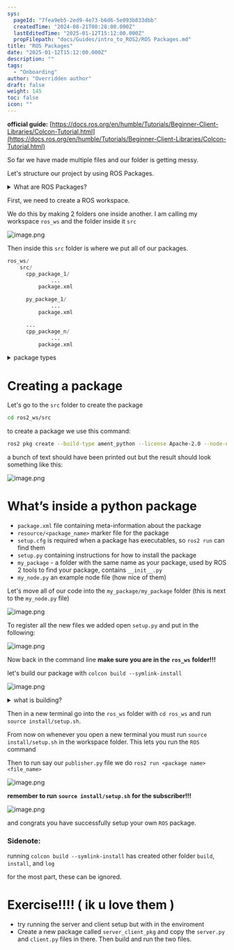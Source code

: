 ```yaml
---
sys:
  pageId: "7fea9eb5-2ed9-4e73-b6d6-5e093b833dbb"
  createdTime: "2024-08-21T00:28:00.000Z"
  lastEditedTime: "2025-01-12T15:12:00.000Z"
  propFilepath: "docs/Guides/intro_to_ROS2/ROS Packages.md"
title: "ROS Packages"
date: "2025-01-12T15:12:00.000Z"
description: ""
tags:
  - "Onboarding"
author: "Overridden author"
draft: false
weight: 145
toc: false
icon: ""
---
```


**official guide:** [https://docs.ros.org/en/humble/Tutorials/Beginner-Client-Libraries/Colcon-Tutorial.html](https://docs.ros.org/en/humble/Tutorials/Beginner-Client-Libraries/Colcon-Tutorial.html)

So far we have made multiple files and our folder is getting messy.

Let's structure our project by using ROS Packages.

<details>

<summary>What are ROS Packages?</summary>

ROS Packages are, as the name implies, packages of code that are highly sharable between ROS developers.

They consist of a folder, `package.xml` file, and source code

```python
      cpp_package_1/
		      ... imagine much code files here ..
          package.xml
```

</details>

First, we need to create a ROS workspace.

We do this by making 2 folders one inside another. I am calling my workspace `ros_ws` and the folder inside it `src`

![image.png](https://prod-files-secure.s3.us-west-2.amazonaws.com/d518164a-d88e-44d1-a4ee-3adb3bd8bce0/70706947-fd18-4537-a67b-e12946812d31/image.png?X-Amz-Algorithm=AWS4-HMAC-SHA256&X-Amz-Content-Sha256=UNSIGNED-PAYLOAD&X-Amz-Credential=ASIAZI2LB4664PPRNJ24%2F20250526%2Fus-west-2%2Fs3%2Faws4_request&X-Amz-Date=20250526T170126Z&X-Amz-Expires=3600&X-Amz-Security-Token=IQoJb3JpZ2luX2VjEIH%2F%2F%2F%2F%2F%2F%2F%2F%2F%2FwEaCXVzLXdlc3QtMiJHMEUCIGe%2F8UJw8C1%2FjxGeZvVeIGiN12%2BqjgjzExkklQ8fyd2mAiEApF9wgiVBhJ7oZdurHcjClv%2BJplolSGymBIuPKISts0oq%2FwMISRAAGgw2Mzc0MjMxODM4MDUiDAhDdM7QvGdOPGZSFyrcAxDuZ7i98M5nk%2BTTcxT1P7pX3NtNpxqCjVq35iuuybywyqKCGL17V5i9SQr9%2FQjkL3%2BY0Q5CGqTXmGg7DNOeVOz%2BtL5DkcvLQDARVybMNBjxLmt9VtDvS69eAWO3aRa4MNf6XDHUcYsQll63JgiffKCMycBC8ge8tj4ObG%2FEyjd%2BgRlFWAexiqxoF7eOhlbBUTMpHWC%2BiIvTsb1cq29HhTy2JJFQAbAephCa90oxHOzeZsp0RdGHLkAiyAAoFaOOmXY4J0gQ7uzCUe9xEOT9XupH9p4IT33r0QIAITOsbfivsRaRtma1z05p9%2BLsLe%2FxSfpSE5L6qvBR8tM5INPWsLlpi5CBthx5sHUzwX3XNSXNPQjrmnJeLzCJNijcXlbg4X9DKAN9%2BB3FnJVGLcx1Y4zinXjcZpvceSJ4MVm8gQUDHil%2F%2BMJv1grsos0sk8eqcNpez0V8HxvwAuqlW4hJpgGdqVlm8o%2BJ2R6RcpxJ7exL0ldXXZStQ8Cjn1U5CENydwE71U631YbOFyoJpjR5gBJt8JlKa3KCeDaBxkslijt1M2eTIP23VvG09veiQkeROsfXJsSnwu1gB5UMXjkal3OApPLqkiCiVyqp0WH%2FQtHVQaj2KcJ%2B8XgXCCiPMIKr0sEGOqUBo9FMIYyh4aLE715gdVs7eIntfALlQJjNNjyfS6lIthLAVxrXYE%2B3Av%2F4YeoBS0jNjWgIUKTB9FexvPQjwE%2BnafA9383gZ26mQjrwBw9h3HJDwn8OzSkV%2FZFRf5IezlWek87yN3kK14UwTyW5iFehX6R923qfKaM6SVCGQxD2maw2GldFN52jDYRHbVTHPVsD0N2OszZPVhc%2B%2Fvt5SbGzVbBWImpq&X-Amz-Signature=8566b2b24b77337824e02bc718d5e839766eb928044361a24ac1fd81dbb8e55d&X-Amz-SignedHeaders=host&x-id=GetObject)

Then inside this `src` folder is where we put all of our packages.

```python
ros_ws/
    src/
      cpp_package_1/
		      ...
          package.xml

      py_package_1/
		      ...
          package.xml

      ...
      cpp_package_n/
		      ...
          package.xml

```

<details>

<summary>package types</summary>

packages can be either `C++` or python.

the intern file structure is different for each but for this guide we will stick to creating python packages

</details>

# Creating a package

Let's go to the `src` folder to create the package

```bash
cd ros2_ws/src
```

to create a package we use this command:

```bash
ros2 pkg create --build-type ament_python --license Apache-2.0 --node-name my_node my_package
```

a bunch of text should have been printed out but the result should look something like this:

![image.png](https://prod-files-secure.s3.us-west-2.amazonaws.com/d518164a-d88e-44d1-a4ee-3adb3bd8bce0/e6cf1e3f-8512-4a3e-b131-079f800bf3e8/image.png?X-Amz-Algorithm=AWS4-HMAC-SHA256&X-Amz-Content-Sha256=UNSIGNED-PAYLOAD&X-Amz-Credential=ASIAZI2LB4664PPRNJ24%2F20250526%2Fus-west-2%2Fs3%2Faws4_request&X-Amz-Date=20250526T170126Z&X-Amz-Expires=3600&X-Amz-Security-Token=IQoJb3JpZ2luX2VjEIH%2F%2F%2F%2F%2F%2F%2F%2F%2F%2FwEaCXVzLXdlc3QtMiJHMEUCIGe%2F8UJw8C1%2FjxGeZvVeIGiN12%2BqjgjzExkklQ8fyd2mAiEApF9wgiVBhJ7oZdurHcjClv%2BJplolSGymBIuPKISts0oq%2FwMISRAAGgw2Mzc0MjMxODM4MDUiDAhDdM7QvGdOPGZSFyrcAxDuZ7i98M5nk%2BTTcxT1P7pX3NtNpxqCjVq35iuuybywyqKCGL17V5i9SQr9%2FQjkL3%2BY0Q5CGqTXmGg7DNOeVOz%2BtL5DkcvLQDARVybMNBjxLmt9VtDvS69eAWO3aRa4MNf6XDHUcYsQll63JgiffKCMycBC8ge8tj4ObG%2FEyjd%2BgRlFWAexiqxoF7eOhlbBUTMpHWC%2BiIvTsb1cq29HhTy2JJFQAbAephCa90oxHOzeZsp0RdGHLkAiyAAoFaOOmXY4J0gQ7uzCUe9xEOT9XupH9p4IT33r0QIAITOsbfivsRaRtma1z05p9%2BLsLe%2FxSfpSE5L6qvBR8tM5INPWsLlpi5CBthx5sHUzwX3XNSXNPQjrmnJeLzCJNijcXlbg4X9DKAN9%2BB3FnJVGLcx1Y4zinXjcZpvceSJ4MVm8gQUDHil%2F%2BMJv1grsos0sk8eqcNpez0V8HxvwAuqlW4hJpgGdqVlm8o%2BJ2R6RcpxJ7exL0ldXXZStQ8Cjn1U5CENydwE71U631YbOFyoJpjR5gBJt8JlKa3KCeDaBxkslijt1M2eTIP23VvG09veiQkeROsfXJsSnwu1gB5UMXjkal3OApPLqkiCiVyqp0WH%2FQtHVQaj2KcJ%2B8XgXCCiPMIKr0sEGOqUBo9FMIYyh4aLE715gdVs7eIntfALlQJjNNjyfS6lIthLAVxrXYE%2B3Av%2F4YeoBS0jNjWgIUKTB9FexvPQjwE%2BnafA9383gZ26mQjrwBw9h3HJDwn8OzSkV%2FZFRf5IezlWek87yN3kK14UwTyW5iFehX6R923qfKaM6SVCGQxD2maw2GldFN52jDYRHbVTHPVsD0N2OszZPVhc%2B%2Fvt5SbGzVbBWImpq&X-Amz-Signature=fbec1dd108c42c59713e58c7acb120016b177426310494a5b9730bb72953cf92&X-Amz-SignedHeaders=host&x-id=GetObject)

# What’s inside a python package

- `package.xml` file containing meta-information about the package
- `resource/<package_name>` marker file for the package
- `setup.cfg` is required when a package has executables, so `ros2 run` can find them
- `setup.py` containing instructions for how to install the package
- `my_package` - a folder with the same name as your package, used by ROS 2 tools to find your package, contains `__init__.py`
- `my_node.py` an example node file (how nice of them)

Let's move all of our code into the `my_package/my_package` folder (this is next to the `my_node.py` file)

![image.png](https://prod-files-secure.s3.us-west-2.amazonaws.com/d518164a-d88e-44d1-a4ee-3adb3bd8bce0/9ce58f11-0da9-4d3e-b86d-506a9685d378/image.png?X-Amz-Algorithm=AWS4-HMAC-SHA256&X-Amz-Content-Sha256=UNSIGNED-PAYLOAD&X-Amz-Credential=ASIAZI2LB4664PPRNJ24%2F20250526%2Fus-west-2%2Fs3%2Faws4_request&X-Amz-Date=20250526T170126Z&X-Amz-Expires=3600&X-Amz-Security-Token=IQoJb3JpZ2luX2VjEIH%2F%2F%2F%2F%2F%2F%2F%2F%2F%2FwEaCXVzLXdlc3QtMiJHMEUCIGe%2F8UJw8C1%2FjxGeZvVeIGiN12%2BqjgjzExkklQ8fyd2mAiEApF9wgiVBhJ7oZdurHcjClv%2BJplolSGymBIuPKISts0oq%2FwMISRAAGgw2Mzc0MjMxODM4MDUiDAhDdM7QvGdOPGZSFyrcAxDuZ7i98M5nk%2BTTcxT1P7pX3NtNpxqCjVq35iuuybywyqKCGL17V5i9SQr9%2FQjkL3%2BY0Q5CGqTXmGg7DNOeVOz%2BtL5DkcvLQDARVybMNBjxLmt9VtDvS69eAWO3aRa4MNf6XDHUcYsQll63JgiffKCMycBC8ge8tj4ObG%2FEyjd%2BgRlFWAexiqxoF7eOhlbBUTMpHWC%2BiIvTsb1cq29HhTy2JJFQAbAephCa90oxHOzeZsp0RdGHLkAiyAAoFaOOmXY4J0gQ7uzCUe9xEOT9XupH9p4IT33r0QIAITOsbfivsRaRtma1z05p9%2BLsLe%2FxSfpSE5L6qvBR8tM5INPWsLlpi5CBthx5sHUzwX3XNSXNPQjrmnJeLzCJNijcXlbg4X9DKAN9%2BB3FnJVGLcx1Y4zinXjcZpvceSJ4MVm8gQUDHil%2F%2BMJv1grsos0sk8eqcNpez0V8HxvwAuqlW4hJpgGdqVlm8o%2BJ2R6RcpxJ7exL0ldXXZStQ8Cjn1U5CENydwE71U631YbOFyoJpjR5gBJt8JlKa3KCeDaBxkslijt1M2eTIP23VvG09veiQkeROsfXJsSnwu1gB5UMXjkal3OApPLqkiCiVyqp0WH%2FQtHVQaj2KcJ%2B8XgXCCiPMIKr0sEGOqUBo9FMIYyh4aLE715gdVs7eIntfALlQJjNNjyfS6lIthLAVxrXYE%2B3Av%2F4YeoBS0jNjWgIUKTB9FexvPQjwE%2BnafA9383gZ26mQjrwBw9h3HJDwn8OzSkV%2FZFRf5IezlWek87yN3kK14UwTyW5iFehX6R923qfKaM6SVCGQxD2maw2GldFN52jDYRHbVTHPVsD0N2OszZPVhc%2B%2Fvt5SbGzVbBWImpq&X-Amz-Signature=10f20b7b569ddafbfb48787e3f10f278c2b00db8f7845e4f8d1e5e1445dd6183&X-Amz-SignedHeaders=host&x-id=GetObject)

To register all the new files we added open `setup.py` and put in the following:

![image.png](https://prod-files-secure.s3.us-west-2.amazonaws.com/d518164a-d88e-44d1-a4ee-3adb3bd8bce0/1cd7c262-4cae-4496-9d75-c178537d24a2/image.png?X-Amz-Algorithm=AWS4-HMAC-SHA256&X-Amz-Content-Sha256=UNSIGNED-PAYLOAD&X-Amz-Credential=ASIAZI2LB4664PPRNJ24%2F20250526%2Fus-west-2%2Fs3%2Faws4_request&X-Amz-Date=20250526T170126Z&X-Amz-Expires=3600&X-Amz-Security-Token=IQoJb3JpZ2luX2VjEIH%2F%2F%2F%2F%2F%2F%2F%2F%2F%2FwEaCXVzLXdlc3QtMiJHMEUCIGe%2F8UJw8C1%2FjxGeZvVeIGiN12%2BqjgjzExkklQ8fyd2mAiEApF9wgiVBhJ7oZdurHcjClv%2BJplolSGymBIuPKISts0oq%2FwMISRAAGgw2Mzc0MjMxODM4MDUiDAhDdM7QvGdOPGZSFyrcAxDuZ7i98M5nk%2BTTcxT1P7pX3NtNpxqCjVq35iuuybywyqKCGL17V5i9SQr9%2FQjkL3%2BY0Q5CGqTXmGg7DNOeVOz%2BtL5DkcvLQDARVybMNBjxLmt9VtDvS69eAWO3aRa4MNf6XDHUcYsQll63JgiffKCMycBC8ge8tj4ObG%2FEyjd%2BgRlFWAexiqxoF7eOhlbBUTMpHWC%2BiIvTsb1cq29HhTy2JJFQAbAephCa90oxHOzeZsp0RdGHLkAiyAAoFaOOmXY4J0gQ7uzCUe9xEOT9XupH9p4IT33r0QIAITOsbfivsRaRtma1z05p9%2BLsLe%2FxSfpSE5L6qvBR8tM5INPWsLlpi5CBthx5sHUzwX3XNSXNPQjrmnJeLzCJNijcXlbg4X9DKAN9%2BB3FnJVGLcx1Y4zinXjcZpvceSJ4MVm8gQUDHil%2F%2BMJv1grsos0sk8eqcNpez0V8HxvwAuqlW4hJpgGdqVlm8o%2BJ2R6RcpxJ7exL0ldXXZStQ8Cjn1U5CENydwE71U631YbOFyoJpjR5gBJt8JlKa3KCeDaBxkslijt1M2eTIP23VvG09veiQkeROsfXJsSnwu1gB5UMXjkal3OApPLqkiCiVyqp0WH%2FQtHVQaj2KcJ%2B8XgXCCiPMIKr0sEGOqUBo9FMIYyh4aLE715gdVs7eIntfALlQJjNNjyfS6lIthLAVxrXYE%2B3Av%2F4YeoBS0jNjWgIUKTB9FexvPQjwE%2BnafA9383gZ26mQjrwBw9h3HJDwn8OzSkV%2FZFRf5IezlWek87yN3kK14UwTyW5iFehX6R923qfKaM6SVCGQxD2maw2GldFN52jDYRHbVTHPVsD0N2OszZPVhc%2B%2Fvt5SbGzVbBWImpq&X-Amz-Signature=141a7e7ad51341d9137143335248b485e05c9f6baf481c208b820b460cb217f3&X-Amz-SignedHeaders=host&x-id=GetObject)

Now back in the command line **make sure you are in the** **`ros_ws`** **folder!!!**

let's build our package with `colcon build --symlink-install`

![image.png](https://prod-files-secure.s3.us-west-2.amazonaws.com/d518164a-d88e-44d1-a4ee-3adb3bd8bce0/2f2a0d27-b173-48fd-b189-5f5c0ce65619/image.png?X-Amz-Algorithm=AWS4-HMAC-SHA256&X-Amz-Content-Sha256=UNSIGNED-PAYLOAD&X-Amz-Credential=ASIAZI2LB4664PPRNJ24%2F20250526%2Fus-west-2%2Fs3%2Faws4_request&X-Amz-Date=20250526T170126Z&X-Amz-Expires=3600&X-Amz-Security-Token=IQoJb3JpZ2luX2VjEIH%2F%2F%2F%2F%2F%2F%2F%2F%2F%2FwEaCXVzLXdlc3QtMiJHMEUCIGe%2F8UJw8C1%2FjxGeZvVeIGiN12%2BqjgjzExkklQ8fyd2mAiEApF9wgiVBhJ7oZdurHcjClv%2BJplolSGymBIuPKISts0oq%2FwMISRAAGgw2Mzc0MjMxODM4MDUiDAhDdM7QvGdOPGZSFyrcAxDuZ7i98M5nk%2BTTcxT1P7pX3NtNpxqCjVq35iuuybywyqKCGL17V5i9SQr9%2FQjkL3%2BY0Q5CGqTXmGg7DNOeVOz%2BtL5DkcvLQDARVybMNBjxLmt9VtDvS69eAWO3aRa4MNf6XDHUcYsQll63JgiffKCMycBC8ge8tj4ObG%2FEyjd%2BgRlFWAexiqxoF7eOhlbBUTMpHWC%2BiIvTsb1cq29HhTy2JJFQAbAephCa90oxHOzeZsp0RdGHLkAiyAAoFaOOmXY4J0gQ7uzCUe9xEOT9XupH9p4IT33r0QIAITOsbfivsRaRtma1z05p9%2BLsLe%2FxSfpSE5L6qvBR8tM5INPWsLlpi5CBthx5sHUzwX3XNSXNPQjrmnJeLzCJNijcXlbg4X9DKAN9%2BB3FnJVGLcx1Y4zinXjcZpvceSJ4MVm8gQUDHil%2F%2BMJv1grsos0sk8eqcNpez0V8HxvwAuqlW4hJpgGdqVlm8o%2BJ2R6RcpxJ7exL0ldXXZStQ8Cjn1U5CENydwE71U631YbOFyoJpjR5gBJt8JlKa3KCeDaBxkslijt1M2eTIP23VvG09veiQkeROsfXJsSnwu1gB5UMXjkal3OApPLqkiCiVyqp0WH%2FQtHVQaj2KcJ%2B8XgXCCiPMIKr0sEGOqUBo9FMIYyh4aLE715gdVs7eIntfALlQJjNNjyfS6lIthLAVxrXYE%2B3Av%2F4YeoBS0jNjWgIUKTB9FexvPQjwE%2BnafA9383gZ26mQjrwBw9h3HJDwn8OzSkV%2FZFRf5IezlWek87yN3kK14UwTyW5iFehX6R923qfKaM6SVCGQxD2maw2GldFN52jDYRHbVTHPVsD0N2OszZPVhc%2B%2Fvt5SbGzVbBWImpq&X-Amz-Signature=3e85057708442dcdf036c1d9f0be839a31bd680fe1e3005bb9c6206201846090&X-Amz-SignedHeaders=host&x-id=GetObject)

<details>

<summary>what is building?</summary>

if you are a CS major at Rose-Hulman you will learn the answer to this in CSSE132

but TLDR; is it combines all the code files into one program that can be run easily 

</details>

Then in a new terminal go into the `ros_ws` folder with `cd ros_ws` and run `source install/setup.sh`. 

From now on whenever you open a new terminal you must run `source install/setup.sh` in the workspace folder. This lets you run the `ROS` command

Then to run say our `publisher.py` file we do `ros2 run <package name> <file_name>`

![image.png](https://prod-files-secure.s3.us-west-2.amazonaws.com/d518164a-d88e-44d1-a4ee-3adb3bd8bce0/4f4b1219-3a44-4632-aa0a-ce3471699f59/image.png?X-Amz-Algorithm=AWS4-HMAC-SHA256&X-Amz-Content-Sha256=UNSIGNED-PAYLOAD&X-Amz-Credential=ASIAZI2LB4664PPRNJ24%2F20250526%2Fus-west-2%2Fs3%2Faws4_request&X-Amz-Date=20250526T170126Z&X-Amz-Expires=3600&X-Amz-Security-Token=IQoJb3JpZ2luX2VjEIH%2F%2F%2F%2F%2F%2F%2F%2F%2F%2FwEaCXVzLXdlc3QtMiJHMEUCIGe%2F8UJw8C1%2FjxGeZvVeIGiN12%2BqjgjzExkklQ8fyd2mAiEApF9wgiVBhJ7oZdurHcjClv%2BJplolSGymBIuPKISts0oq%2FwMISRAAGgw2Mzc0MjMxODM4MDUiDAhDdM7QvGdOPGZSFyrcAxDuZ7i98M5nk%2BTTcxT1P7pX3NtNpxqCjVq35iuuybywyqKCGL17V5i9SQr9%2FQjkL3%2BY0Q5CGqTXmGg7DNOeVOz%2BtL5DkcvLQDARVybMNBjxLmt9VtDvS69eAWO3aRa4MNf6XDHUcYsQll63JgiffKCMycBC8ge8tj4ObG%2FEyjd%2BgRlFWAexiqxoF7eOhlbBUTMpHWC%2BiIvTsb1cq29HhTy2JJFQAbAephCa90oxHOzeZsp0RdGHLkAiyAAoFaOOmXY4J0gQ7uzCUe9xEOT9XupH9p4IT33r0QIAITOsbfivsRaRtma1z05p9%2BLsLe%2FxSfpSE5L6qvBR8tM5INPWsLlpi5CBthx5sHUzwX3XNSXNPQjrmnJeLzCJNijcXlbg4X9DKAN9%2BB3FnJVGLcx1Y4zinXjcZpvceSJ4MVm8gQUDHil%2F%2BMJv1grsos0sk8eqcNpez0V8HxvwAuqlW4hJpgGdqVlm8o%2BJ2R6RcpxJ7exL0ldXXZStQ8Cjn1U5CENydwE71U631YbOFyoJpjR5gBJt8JlKa3KCeDaBxkslijt1M2eTIP23VvG09veiQkeROsfXJsSnwu1gB5UMXjkal3OApPLqkiCiVyqp0WH%2FQtHVQaj2KcJ%2B8XgXCCiPMIKr0sEGOqUBo9FMIYyh4aLE715gdVs7eIntfALlQJjNNjyfS6lIthLAVxrXYE%2B3Av%2F4YeoBS0jNjWgIUKTB9FexvPQjwE%2BnafA9383gZ26mQjrwBw9h3HJDwn8OzSkV%2FZFRf5IezlWek87yN3kK14UwTyW5iFehX6R923qfKaM6SVCGQxD2maw2GldFN52jDYRHbVTHPVsD0N2OszZPVhc%2B%2Fvt5SbGzVbBWImpq&X-Amz-Signature=8e969e23b9e81c67814bfbef88d5fca551f4d2179d1df3d9f8459aade632a303&X-Amz-SignedHeaders=host&x-id=GetObject)

**remember to run** **`source install/setup.sh`** **for the subscriber!!!**

![image.png](https://prod-files-secure.s3.us-west-2.amazonaws.com/d518164a-d88e-44d1-a4ee-3adb3bd8bce0/02121119-dad4-49ec-8356-c956108b4243/image.png?X-Amz-Algorithm=AWS4-HMAC-SHA256&X-Amz-Content-Sha256=UNSIGNED-PAYLOAD&X-Amz-Credential=ASIAZI2LB4664PPRNJ24%2F20250526%2Fus-west-2%2Fs3%2Faws4_request&X-Amz-Date=20250526T170126Z&X-Amz-Expires=3600&X-Amz-Security-Token=IQoJb3JpZ2luX2VjEIH%2F%2F%2F%2F%2F%2F%2F%2F%2F%2FwEaCXVzLXdlc3QtMiJHMEUCIGe%2F8UJw8C1%2FjxGeZvVeIGiN12%2BqjgjzExkklQ8fyd2mAiEApF9wgiVBhJ7oZdurHcjClv%2BJplolSGymBIuPKISts0oq%2FwMISRAAGgw2Mzc0MjMxODM4MDUiDAhDdM7QvGdOPGZSFyrcAxDuZ7i98M5nk%2BTTcxT1P7pX3NtNpxqCjVq35iuuybywyqKCGL17V5i9SQr9%2FQjkL3%2BY0Q5CGqTXmGg7DNOeVOz%2BtL5DkcvLQDARVybMNBjxLmt9VtDvS69eAWO3aRa4MNf6XDHUcYsQll63JgiffKCMycBC8ge8tj4ObG%2FEyjd%2BgRlFWAexiqxoF7eOhlbBUTMpHWC%2BiIvTsb1cq29HhTy2JJFQAbAephCa90oxHOzeZsp0RdGHLkAiyAAoFaOOmXY4J0gQ7uzCUe9xEOT9XupH9p4IT33r0QIAITOsbfivsRaRtma1z05p9%2BLsLe%2FxSfpSE5L6qvBR8tM5INPWsLlpi5CBthx5sHUzwX3XNSXNPQjrmnJeLzCJNijcXlbg4X9DKAN9%2BB3FnJVGLcx1Y4zinXjcZpvceSJ4MVm8gQUDHil%2F%2BMJv1grsos0sk8eqcNpez0V8HxvwAuqlW4hJpgGdqVlm8o%2BJ2R6RcpxJ7exL0ldXXZStQ8Cjn1U5CENydwE71U631YbOFyoJpjR5gBJt8JlKa3KCeDaBxkslijt1M2eTIP23VvG09veiQkeROsfXJsSnwu1gB5UMXjkal3OApPLqkiCiVyqp0WH%2FQtHVQaj2KcJ%2B8XgXCCiPMIKr0sEGOqUBo9FMIYyh4aLE715gdVs7eIntfALlQJjNNjyfS6lIthLAVxrXYE%2B3Av%2F4YeoBS0jNjWgIUKTB9FexvPQjwE%2BnafA9383gZ26mQjrwBw9h3HJDwn8OzSkV%2FZFRf5IezlWek87yN3kK14UwTyW5iFehX6R923qfKaM6SVCGQxD2maw2GldFN52jDYRHbVTHPVsD0N2OszZPVhc%2B%2Fvt5SbGzVbBWImpq&X-Amz-Signature=fee5eef3f1cd4db7fe746576adaaa48a7ac83d4b9c632cb0d7464a531d130048&X-Amz-SignedHeaders=host&x-id=GetObject)

and congrats you have successfully setup your own `ROS` package.

### Sidenote:

running `colcon build --symlink-install` has created other folder `build`, `install`, and `log`

for the most part, these can be ignored.

# Exercise!!!! ( ik u love them )

- try running the server and client setup but with in the enviroment
- Create a new package called `server_client_pkg` and copy the `server.py` and `client.py` files in there. Then build and run the two files.
